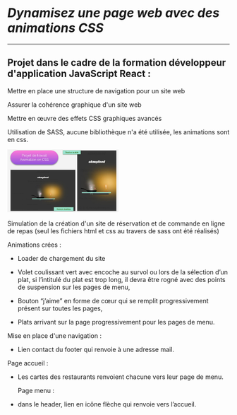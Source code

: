 ***<h1>Dynamisez une page web avec des animations CSS</h1>***
*************************************************************


<h2>Projet dans le cadre de la formation développeur d'application JavaScript React : </h2>


Mettre en place une structure de navigation pour un site web

Assurer la cohérence graphique d'un site web

Mettre en œuvre des effets CSS graphiques avancés



Utilisation de SASS, aucune bibliothèque n'a été utilisée, les animations sont en css.


<img src="https://github.com/PalaciosCaroline/projet3/blob/main/images/image_du_projet.jpg?raw=true" width="50%" height="50%" />

Simulation de la création d'un site de réservation et de commande en ligne de repas (seul les fichiers html et css au travers de sass ont été réalisés)

Animations crées :

* Loader de chargement du site

* Volet coulissant vert avec encoche au survol ou lors de la sélection d’un plat, si l’intitulé du plat est trop long, il devra être rogné avec des points de suspension sur les pages de menu,

* Bouton “j’aime” en forme de cœur qui se remplit progressivement présent sur toutes les pages,

* Plats arrivant sur la page progressivement pour les pages de menu.


Mise en place d'une navigation :

* Lien contact du footer qui renvoie à une adresse mail.

Page accueil :

* Les cartes des restaurants renvoient chacune vers leur page de menu.

	Page menu :
  
* dans le header, lien en icône flèche qui renvoie vers l’accueil.







